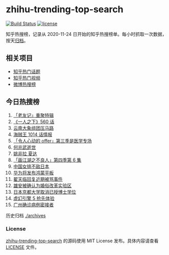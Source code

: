 # zhihu-trending-top-search

[![Build Status](https://github.com/justjavac/zhihu-trending-top-search/workflows/ci/badge.svg?branch=main)](https://github.com/justjavac/zhihu-trending-top-search/actions)
[![license](https://img.shields.io/github/license/justjavac/zhihu-trending-top-search)](https://github.com/justjavac/zhihu-trending-top-search/blob/main/LICENSE)

知乎热搜榜，记录从 2020-11-24 日开始的知乎热搜榜单。每小时抓取一次数据，按天[归档](./archives)。

## 相关项目

- [知乎热门话题](https://github.com/justjavac/zhihu-trending-hot-questions)
- [知乎热门视频](https://github.com/justjavac/zhihu-trending-hot-video)
- [微博热搜榜](https://github.com/justjavac/weibo-trending-hot-search)

## 今日热搜榜

<!-- BEGIN -->
<!-- 最后更新时间 Fri May 28 2021 19:34:07 GMT+0800 (China Standard Time) -->

1. [「老友记」重聚特辑](https://www.zhihu.com/search?q=老友记重聚)
2. [《一人之下》560 话](https://www.zhihu.com/search?q=一人之下)
3. [云南大象组团压马路](https://www.zhihu.com/search?q=云南大象)
4. [海贼王 1014 话情报](https://www.zhihu.com/search?q=海贼王)
5. [「令人心动的 offer」第三季是医学专场](https://www.zhihu.com/search?q=令人心动的offer第三季)
6. [何兆武逝世](https://www.zhihu.com/search?q=何兆武)
7. [姚非拉 夏达](https://www.zhihu.com/search?q=姚非拉)
8. [「画江湖之不良人」第四季第 6 集](https://www.zhihu.com/search?q=画江湖之不良人第四季)
9. [中国女排不敌日本](https://www.zhihu.com/search?q=中国女排)
10. [华为将发布鸿蒙平板](https://www.zhihu.com/search?q=鸿蒙平板)
11. [翟天临回复近期被骂事件](https://www.zhihu.com/search?q=翟天临回复)
12. [雄安被确认为婚俗改革实验区](https://www.zhihu.com/search?q=雄安)
13. [日本京都大学取消已授博士学位](https://www.zhihu.com/search?q=日本京都大学)
14. [虚幻引擎 5 抢先体验](https://www.zhihu.com/search?q=虚幻引擎5)
15. [广州确诊病例密接者](https://www.zhihu.com/search?q=广州疫情)

<!-- END -->

历史归档 [./archives](./archives)

### License

[zhihu-trending-top-search](https://github.com/justjavac/zhihu-trending-top-search)
的源码使用 MIT License 发布。具体内容请查看 [LICENSE](./LICENSE) 文件。
